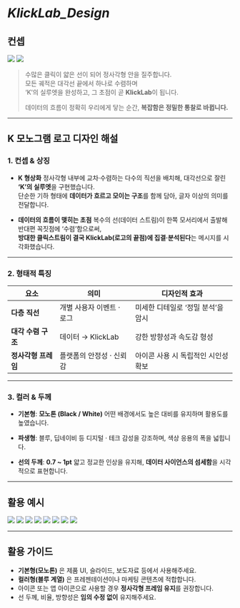 # *KlickLab\_Design*

## 컨셉

![](https://velog.velcdn.com/images/qnfrma1997/post/a9acf74d-b196-420c-a0d5-541652a53ffb/image.jpg)
![](https://velog.velcdn.com/images/qnfrma1997/post/409d6245-2438-45ba-a6db-6eb1c3f2d75a/image.jpg)

> 수많은 클릭이 얇은 선이 되어 정사각형 안을 질주합니다.<br/>
> 모든 궤적은 대각선 끝에서 하나로 수렴하며<br/>
> ‘K’의 실루엣을 완성하고, 그 초점이 곧 **KlickLab**이 됩니다.
>
> 데이터의 흐름이 정확히 우리에게 닿는 순간,
> **복잡함은 정밀한 통찰로 바뀝니다.**

---

## K 모노그램 로고 디자인 해설

### 1. **컨셉 & 상징**

* **K 형상화**
  정사각형 내부에 교차·수렴하는 다수의 직선을 배치해, 대각선으로 잘린 **‘K’의 실루엣**을 구현했습니다.<br/>
  단순한 기하 형태에 **데이터가 흐르고 모이는 구조**를 함께 담아, 글자 이상의 의미를 전달합니다.<br/>

* **데이터의 흐름이 맺히는 초점**
  복수의 선(데이터 스트림)이 한쪽 모서리에서 출발해 반대편 꼭짓점에 ‘수렴’함으로써,<br/>
  **방대한 클릭스트림이 결국 KlickLab(로고의 끝점)에 집결·분석된다**는 메시지를 시각화했습니다.<br/>

---

### 2. **형태적 특징**

| 요소           | 의미              | 디자인적 효과              |
| ------------ | --------------- | -------------------- |
| **다층 직선**    | 개별 사용자 이벤트 · 로그 | 미세한 디테일로 ‘정밀 분석’을 암시 |
| **대각 수렴 구조** | 데이터 → KlickLab  | 강한 방향성과 속도감 형성       |
| **정사각형 프레임** | 플랫폼의 안정성 · 신뢰감  | 아이콘 사용 시 독립적인 시인성 확보 |

---

### 3. **컬러 & 두께**

* **기본형**: **모노톤 (Black / White)**
  어떤 배경에서도 높은 대비를 유지하며 활용도를 높였습니다.

* **파생형**: 블루, 딥네이비 등
  디지털 · 테크 감성을 강조하며, 색상 응용의 폭을 넓힙니다.

* **선의 두께**: **0.7 \~ 1pt**
  얇고 정교한 인상을 유지해, **데이터 사이언스의 섬세함**을 시각적으로 표현합니다.

---

## 활용 예시

![](https://velog.velcdn.com/images/qnfrma1997/post/a9c8b590-501a-4ea3-9308-92e41063fe5b/image.jpg)
![](https://velog.velcdn.com/images/qnfrma1997/post/5993ab1d-ea66-4c75-b5d6-9ea1062edd1b/image.jpg)
![](https://velog.velcdn.com/images/qnfrma1997/post/f9319d77-14dd-48ca-8652-f14e7cbab3eb/image.jpg)
![](https://velog.velcdn.com/images/qnfrma1997/post/c9495555-41cd-49f7-b3e4-483a407008a3/image.jpg)
![](https://velog.velcdn.com/images/qnfrma1997/post/16e11905-a175-4863-bba6-95a03d77fba8/image.jpg)
![](https://velog.velcdn.com/images/qnfrma1997/post/922bb4d7-51eb-4ad3-9ad1-d8e5d1615c52/image.jpg)
![](https://velog.velcdn.com/images/qnfrma1997/post/9034c367-3f1a-4543-816c-8c781c849dcf/image.jpg)
![](https://velog.velcdn.com/images/qnfrma1997/post/47821d19-099f-4cc6-870d-932e23f1a512/image.jpg)


---

## 활용 가이드

* **기본형(모노톤)** 은 제품 UI, 슬라이드, 보도자료 등에서 사용해주세요.<br/>
* **컬러형(블루 계열)** 은 프레젠테이션이나 마케팅 콘텐츠에 적합합니다.<br/>
* 아이콘 또는 앱 아이콘으로 사용할 경우 **정사각형 프레임 유지**를 권장합니다.<br/>
* 선 두께, 비율, 방향성은 **임의 수정 없이** 유지해주세요.<br/>
